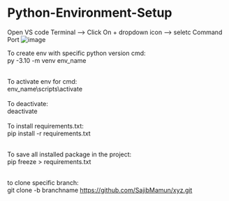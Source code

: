# Python-Environment-Setup

Open VS code Terminal --> Click On + dropdown icon --> seletc Command Port
![image](https://github.com/user-attachments/assets/fc441325-236f-4058-983d-9690009c7a9b)


To create env with specific python version cmd:
  <br/>
py -3.10 -m venv env_name
<br/>
<br/>

To activate env for cmd:
  <br/>
env_name\scripts\activate
<br/>
<br/>
To deactivate:
  <br/>
deactivate
<br/>
<br/>
To install requirements.txt:
  <br/>
pip install -r requirements.txt
<br/>
<br/>

To save all installed package in the project:
<br/>
pip freeze > requirements.txt
<br/><br/>


to clone specific branch:
<br/>
git clone -b branchname https://github.com/SajibMamun/xyz.git   </br></br>


